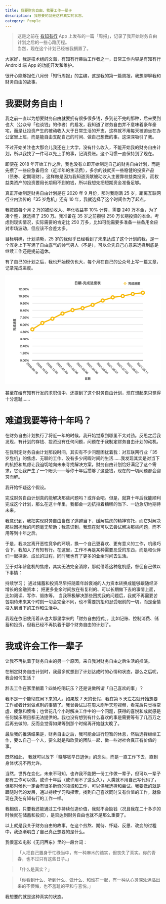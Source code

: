 ```yaml
---
title: 我要财务自由，我要工作一辈子
description: 我想要的就是这种真实的状态。
category: People
---
```

> 这是之前在 [有知有行](https://youzhiyouxing.cn/n/materials/1293) App 上发布的一篇「周报」，记录了我开始财务自由计划之后的一些心路历程。  
当然，现在这个计划已经被我搁置了。    

<!--more-->
大家好，我是技术组的文海，有知有行幕后工作者之一，日常工作内容是有知有行 Android 端 App 的功能开发和维护。

很开心能够担任八月份「知行周报」的主编，这是我的第一篇周报，我想聊聊我和财务自由的故事。

# 我要财务自由！
我之前一直以为想要财务自由就要拥有很多很多钱，多到花不完的那种，后来受到也大（公众号「也谈钱」的作者）的启发，我知道了财务自由并不意味着豪车豪宅，而是让投资产生的被动收入大于日常生活的开支，这样就不用每天被迫坐在办公室里上班，而是能自由支配自己的时间、做自己想做的事。这深深吸引了我。

不过开始关注也大那会儿我还在上大学，没有什么收入，不能开始我的财务自由计划，所以我找了一件可以先上手的事，记消费账。这个习惯一直保持到了现在。

即便在 2018 年开始工作之后，我也没有立即开始制定自己的财务自由计划，而是先攒了一些应急备用金（近半年的生活费），多余的钱就买一些稳健的投资产品（债券、定期理财）。这样做是因为我知道贡献被动收入主要靠权益类投资，而权益类资产的投资要用长期用不到的钱，所以我想先把短期资金准备足够。

真正开始制定财务自由计划是在 2020 年 9 月份，那时我刚满 25 岁，距离互联网行业内流传的「35 岁危机」还有 10 年，我就选择了这个时间作为了起点。

我按照每个月 2 万的被动收入、年化收益率 10% 计算，需要 240 万本金，为了凑个整，就选择了 250 万。我准备在 35 岁之前攒够 250 万长期投资的本金。考虑到现实情况，实际需要的肯定比 250 万多，比如可能需要多准备一些备用金应对市场波动，但应该不会差太多。

目标明确，计划清晰，25 岁的我似乎已经看到了未来达成了这个计划的我，是一个浑身上下写满了自由底气的帅气男人（不是），可以全凭自己心意来选择到底是继续工作还是提前退休。

有了自己的计划之后，我也开始模仿也大，每个月在自己的公众号上写一篇文章，记录完成进度。

![当时画的财务自由进度](/assets/post-img/img_fire_progress.png)

甚至在给有知有行发的求职信中，还提到了这个财务自由计划，现在想起来只觉得十分羞耻......

# 难道我要等待十年吗？
在财务自由计划执行了将近一年的时候，我开始觉察到哪里不太对劲。反思之后我发现，有计划的存钱、投资没有任何问题，问题在于我制定财务自由计划的动机。

在我制定财务自由计划那段时间，其实有不少问题困扰着我：对互联网行业「35岁危机」的焦虑、无聊的工作、没有多少闲暇时间的生活......我发现其实是对当下的抗拒和焦虑让我迫切地向未来寻找解决方案，财务自由计划恰好满足了这个需求，它让我产生了一个盼头——等你十年后攒够了这些钱，现在的一切问题都会迎刃而解。

我开始怀疑这个假设。

完成财务自由计划真的能解决那些问题吗？或许会吧。但是，就算十年后我能顺利完成这个计划，那么在这十年里，我都会一边抗拒着糟糕的当下、一边急切地期待未来。

我意识到，我把实现财务自由当做了逃避当下、缓解焦虑的精神寄托，而它对解决那些困扰我的问题毫无帮助；我意识到，我现在就可以去尝试解决那些问题，而不用等到十年之后。

于是，我决定离开恶性竞争的环境，换一个自己更喜欢、更有意义的工作，机缘巧合下，我加入了有知有行。在这里，工作不再是某种需要忍受的东西，而是和伙伴们一起探索、成长的过程，同时我也有了更多的业余时间去生活。

至于对年龄危机的焦虑，其实无法完全消除，那就借着这种危机感，督促自己做以下事情：

持续学习；
通过储蓄和投资尽早把随着年龄衰减的人力资本转换成能够跟随经济增长的金融资本；
把更多业余时间放在有复利的、可以长期做下去的事情上面，比如阅读、写作、锻炼等。
当我积极解决那些困扰我的问题后，我就不再需要苦苦期待未来某个时刻一切会完全不同，也不需要抗拒和忍受眼前的一切，而是全情投入到当下的工作和生活中。

我现在依旧使用着从也大那里学来的「财务自由招式」，比如记账、控制消费、储蓄和投资，但我已经不再执着于那个财务自由的计划了。

# 我或许会工作一辈子
让我不再执着于财务自由的另一个原因，来自我对财务自由之后生活的推演。

在制定财务自由计划时，我最多就想到了计划达成时的心情和状态，那么之后呢，我会如何生活？

辞去工作在家里躺着？四处吃喝玩乐？还是说做所谓「自己喜欢的事」？

我不是一个能彻底闲下来的人。如果放 7 天的长假，我在第 5 天左右就开始想要工作或者计划做点别的事情了。我曾尝试过在周末刷半天短视频，看完后只觉得空虚、疲惫和懊悔；也曾花几个小时解决工作中的一个问题，获得的喜悦和成就感是任何娱乐项目都无法提供的。我也没有想到有什么喜欢的事是需要等有了几百万之后再去做的，反而会觉得如果等到那个时候再开始就太晚了。

最后我的推演结果是，财务自由之后，我可能会进行短暂的休息，然后选择继续工作，要么自己一个人，要么就是和欣赏的团队一起，做一些对社会真正有价值的事。

既然如此， 我就可以放下「赚够钱早日退休」的念头，而是一直工作下去，直到身体状况不再允许。

当然，世界在变化，未来不可知，也许我不能把一份工作做一辈子，但可以一辈子都有工作可以做。或许十年后（或许用不了这么久），人类就不用自己写代码了，但那时候也一定会有很多新奇的领域和工作，可以供我选择和尝试。我要做的就是跟随时代的发展，通过持续学习和探索，找到自己喜欢同时又有价值的工作，就像现在我在有知有行的工作一样。

我相信，只要我还能通过工作持续创造价值，我就不会缺钱（况且我在二十多岁的时候就在储蓄和投资），是否达到财务自由也就不是那么重要了。

以上就是我关于财务自由的故事，在这个煎熬、期待、怀疑、反思、改变的过程中，我逐渐明白了自己真正想要的是什么。

我很喜欢电影《无问西东》里的一段台词：

>「人把自己置身于忙碌当中，有一种麻木的踏实，但丧失了真实。你的青春，也不过只有这些日子。」

>「什么是真实？」

>「你看到什么、听到什么、做什么、和谁在一起，有一种从心灵深处满溢出来的不懊悔，也不羞耻的平和与喜悦。」

我想要的就是这种真实的状态。